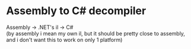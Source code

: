 # Assembly to C# decompiler
Assembly -> .NET's il -> C#\
(by assembly i mean my own il, but it should be pretty close to assembly, and i don't want this to work on only 1 platform)
